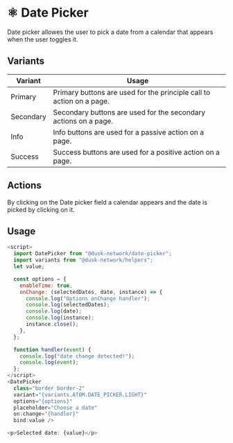 # ⚛️ Date Picker

Date picker allowes the user to pick a date from a calendar that appears when the user toggles it.

## Variants

| Variant   | Usage                                                                |
| --------- | -------------------------------------------------------------------- |
| Primary   | Primary buttons are used for the principle call to action on a page. |
| Secondary | Secondary buttons are used for the secondary actions on a page.      |
| Info      | Info buttons are used for a passive action on a page.                |
| Success   | Success buttons are used for a positive action on a page.            |

## Actions

By clicking on the Date picker field a calendar appears and the date is picked by clicking on it.

## Usage

```js
<script>
  import DatePicker from "@dusk-network/date-picker";
  import variants from "@dusk-network/helpers";
  let value;

  const options = {
    enableTime: true,
    onChange: (selectedDates, date, instance) => {
      console.log("Options onChange handler");
      console.log(selectedDates);
      console.log(date);
      console.log(instance);
      instance.close();
    },
  };

  function handler(event) {
    console.log("date change detected!");
    console.log(event);
  };
</script>
<DatePicker
  class="border border-2"
  variant="{variants.ATOM.DATE_PICKER.LIGHT}"
  options="{options}"
  placeholder="Choose a date"
  on:change="{handler}"
  bind:value />

<p>Selected date: {value}</p>
```
